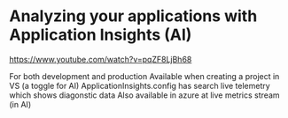 # Analyzing your applications with Application Insights (AI)

<https://www.youtube.com/watch?v=pqZF8LjBh68>

For both development and production
Available when creating a project in VS (a toggle for AI)
ApplicationInsights.config has search live telemetry which shows diagonstic data
Also available in azure at live metrics stream (in AI)
